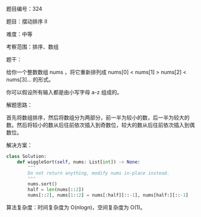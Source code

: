 题目编号：324

题目：摆动排序 II

难度：中等

考察范围：排序、数组

题干：

给你一个整数数组 nums ，将它重新排列成 nums[0] < nums[1] > nums[2] < nums[3]... 的形式。

你可以假设所有输入都是由小写字母 a-z 组成的。

解题思路：

首先将数组排序，然后将数组分为两部分，前一半为较小的数，后一半为较大的数。然后将较小的数从后往前依次插入到奇数位，较大的数从后往前依次插入到偶数位。

解决方案：

```python
class Solution:
    def wiggleSort(self, nums: List[int]) -> None:
        """
        Do not return anything, modify nums in-place instead.
        """
        nums.sort()
        half = len(nums[::2])
        nums[::2], nums[1::2] = nums[:half][::-1], nums[half:][::-1]
```

算法复杂度：时间复杂度为 O(nlogn)，空间复杂度为 O(1)。